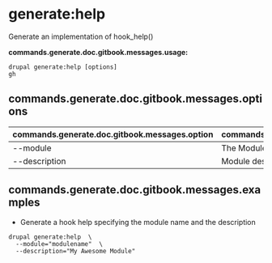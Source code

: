# generate:help
Generate an implementation of hook_help()

**commands.generate.doc.gitbook.messages.usage:**
```
drupal generate:help [options]
gh
```

## commands.generate.doc.gitbook.messages.options
commands.generate.doc.gitbook.messages.option | commands.generate.doc.gitbook.messages.details
-------|-------------
--module | The Module name.
--description | Module description

## commands.generate.doc.gitbook.messages.examples
* Generate a hook help specifying the module name and the description
```
drupal generate:help  \
  --module="modulename"  \
  --description="My Awesome Module"
```
